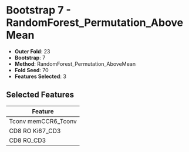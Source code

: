 # Bootstrap 7 - RandomForest_Permutation_AboveMean

- **Outer Fold**: 23
- **Bootstrap**: 7
- **Method**: RandomForest_Permutation_AboveMean
- **Fold Seed**: 70
- **Features Selected**: 3

## Selected Features

| Feature |
|---------|
| Tconv memCCR6_Tconv |
| CD8  RO Ki67_CD3 |
| CD8 RO_CD3 |
